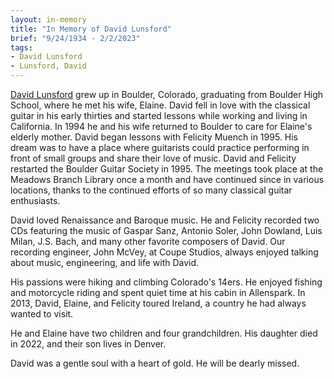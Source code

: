 ```yaml
---
layout: in-memory
title: "In Memory of David Lunsford"
brief: "9/24/1934 - 2/2/2023"
tags:
- David Lunsford
- Lunsford, David
---
```


<ins>David Lunsford</ins> grew up in Boulder, Colorado, graduating from Boulder High School, where he met his wife, Elaine. David fell in love with the classical guitar in his early thirties and started lessons while working and living in California. In 1994 he and his wife returned to Boulder to care for Elaine's elderly mother. David began lessons with Felicity Muench in 1995. His dream was to have a place where guitarists could practice performing in front of small groups and share their love of music. David and Felicity restarted the Boulder Guitar Society in 1995. The meetings took place at the Meadows Branch Library once a month and have continued since in various locations, thanks to the continued efforts of so many classical guitar enthusiasts. 

David loved Renaissance and Baroque music. He and Felicity recorded two CDs featuring the music of Gaspar Sanz, Antonio Soler, John Dowland, Luis Milan, J.S. Bach, and many other favorite composers of David. Our recording engineer, John McVey, at Coupe Studios, always enjoyed talking about music, engineering, and life with David. 

His passions were hiking and climbing Colorado's 14ers. He enjoyed fishing and motorcycle riding and spent quiet time at his cabin in Allenspark. In 2013, David, Elaine, and Felicity toured Ireland, a country he had always wanted to visit.

He and Elaine have two children and four grandchildren. His daughter died in 2022, and their son lives in Denver.

David was a gentle soul with a heart of gold. He will be dearly missed. 
